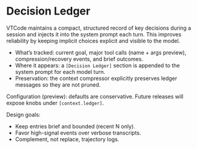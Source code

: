# Decision Ledger

VTCode maintains a compact, structured record of key decisions during a session and injects it into the system prompt each turn. This improves reliability by keeping implicit choices explicit and visible to the model.

- What’s tracked: current goal, major tool calls (name + args preview), compression/recovery events, and brief outcomes.
- Where it appears: a `[Decision Ledger]` section is appended to the system prompt for each model turn.
- Preservation: the context compressor explicitly preserves ledger messages so they are not pruned.

Configuration (preview): defaults are conservative. Future releases will expose knobs under `[context.ledger]`.

Design goals:
- Keep entries brief and bounded (recent N only).
- Favor high-signal events over verbose transcripts.
- Complement, not replace, trajectory logs.

